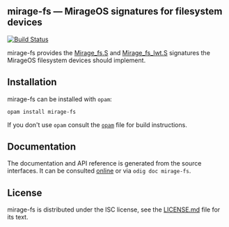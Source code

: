 ## mirage-fs — MirageOS signatures for filesystem devices

[![Build Status](https://travis-ci.org/mirage/mirage-fs.svg?branch=master)](https://travis-ci.org/mirage/mirage-fs)

mirage-fs provides the [Mirage_fs.S][fs] and [Mirage_fs_lwt.S][fslwt] signatures
the MirageOS filesystem devices should implement.

[fs]: http://mirage.github.io/mirage-fs/Mirage_fs.html
[fslwt]: http://mirage.github.io/mirage-fs/Mirage_fs_lwt.html

## Installation

mirage-fs can be installed with `opam`:

    opam install mirage-fs

If you don't use `opam` consult the [`opam`](opam) file for build
instructions.

## Documentation

The documentation and API reference is generated from the source
interfaces. It can be consulted [online][doc] or via `odig doc
mirage-fs`.

[doc]: https://mirage.github.io/mirage-fs/

## License

mirage-fs is distributed under the ISC license, see the [LICENSE.md] file for its text.

[LICENSE.md]: ./LICENSE.md
